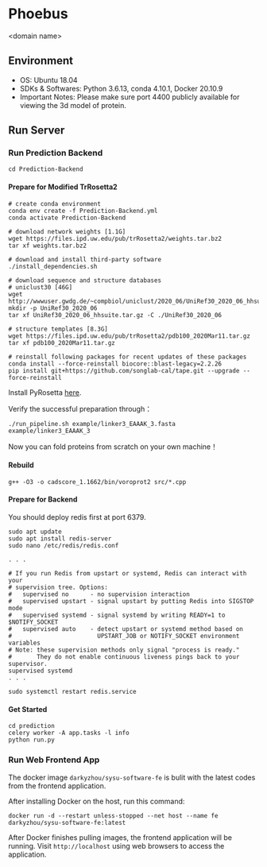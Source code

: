 # Phoebus

\<domain name\>

## Environment

- OS: Ubuntu 18.04
- SDKs & Softwares:  Python 3.6.13, conda 4.10.1, Docker 20.10.9
- Important Notes: Please make sure port 4400 publicly available for viewing the 3d model of protein.

## Run Server

### Run Prediction Backend

```shell
cd Prediction-Backend
```

#### Prepare for Modified TrRosetta2

```shell
# create conda environment
conda env create -f Prediction-Backend.yml
conda activate Prediction-Backend

# download network weights [1.1G]
wget https://files.ipd.uw.edu/pub/trRosetta2/weights.tar.bz2
tar xf weights.tar.bz2

# download and install third-party software
./install_dependencies.sh

# download sequence and structure databases
# uniclust30 [46G]
wget http://wwwuser.gwdg.de/~compbiol/uniclust/2020_06/UniRef30_2020_06_hhsuite.tar.gz
mkdir -p UniRef30_2020_06
tar xf UniRef30_2020_06_hhsuite.tar.gz -C ./UniRef30_2020_06

# structure templates [8.3G]
wget https://files.ipd.uw.edu/pub/trRosetta2/pdb100_2020Mar11.tar.gz
tar xf pdb100_2020Mar11.tar.gz

# reinstall following packages for recent updates of these packages
conda install --force-reinstall biocore::blast-legacy=2.2.26
pip install git+https://github.com/songlab-cal/tape.git --upgrade --force-reinstall
```

Install PyRosetta [here](https://www.pyrosetta.org/home).

Verify the successful preparation through：

```shell
./run_pipeline.sh example/linker3_EAAAK_3.fasta example/linker3_EAAAK_3
```

Now you can fold proteins from scratch on your own machine！

#### Rebuild

```shell
g++ -O3 -o cadscore_1.1662/bin/voroprot2 src/*.cpp
```

#### Prepare for Backend

You should deploy redis first at port 6379.

```shell
sudo apt update
sudo apt install redis-server
sudo nano /etc/redis/redis.conf

. . .

# If you run Redis from upstart or systemd, Redis can interact with your
# supervision tree. Options:
#   supervised no      - no supervision interaction
#   supervised upstart - signal upstart by putting Redis into SIGSTOP mode
#   supervised systemd - signal systemd by writing READY=1 to $NOTIFY_SOCKET
#   supervised auto    - detect upstart or systemd method based on
#                        UPSTART_JOB or NOTIFY_SOCKET environment variables
# Note: these supervision methods only signal "process is ready."
#       They do not enable continuous liveness pings back to your supervisor.
supervised systemd
. . .

sudo systemctl restart redis.service
```

#### Get Started

```shell
cd prediction
celery worker -A app.tasks -l info
python run.py 
```



### Run Web Frontend App

The docker image `darkyzhou/sysu-software-fe` is bulit with the latest codes from the frontend application.

After installing Docker on the host, run this command:

```
docker run -d --restart unless-stopped --net host --name fe darkyzhou/sysu-software-fe:latest
```

After Docker finishes pulling images, the frontend application will be running. Visit `http://localhost` using web browsers to access the application.
